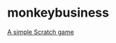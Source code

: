 # monkeybusiness

<a href="https://linustws.github.io/monkeybusiness/" target="_blank">A simple Scratch game</a>
